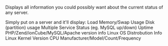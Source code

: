 Displays all information you could possibly want about the current status of any server.

Simply put on a server and it'll display:
Load
Memory/Swap Usage
Disk (partition) usage
Multiple Service Status (eg. MySQL up/down)
Uptime
PHP/Zend/ionCube/MySQL/Apache version info
Linux OS Distrobution Info
Linux Kernel Version
CPU Manufacturer/Model/Count/Frequency